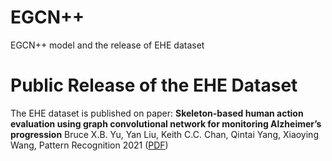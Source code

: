 # EGCN++
EGCN++ model and the release of EHE dataset


# Public Release of the EHE Dataset
The EHE dataset is published on paper: 
**Skeleton-based human action evaluation using graph convolutional network for monitoring Alzheimer’s progression**
Bruce X.B. Yu, Yan Liu, Keith C.C. Chan, Qintai Yang, Xiaoying Wang, Pattern Recognition 2021 ([PDF](https://www.sciencedirect.com/science/article/pii/S003132032100282X))
